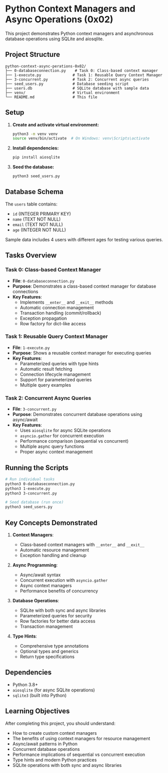 # Python Context Managers and Async Operations (0x02)

This project demonstrates Python context managers and asynchronous database operations using SQLite and aiosqlite.

## Project Structure

```
python-context-async-perations-0x02/
├── 0-databaseconnection.py    # Task 0: Class-based context manager
├── 1-execute.py              # Task 1: Reusable Query Context Manager
├── 3-concurrent.py           # Task 2: Concurrent async queries
├── seed_users.py             # Database seeding script
├── users.db                  # SQLite database with sample data
├── venv/                     # Virtual environment
└── README.md                 # This file
```

## Setup

1. **Create and activate virtual environment:**
   ```bash
   python3 -m venv venv
   source venv/bin/activate  # On Windows: venv\Scripts\activate
   ```

2. **Install dependencies:**
   ```bash
   pip install aiosqlite
   ```

3. **Seed the database:**
   ```bash
   python3 seed_users.py
   ```

## Database Schema

The `users` table contains:
- `id` (INTEGER PRIMARY KEY)
- `name` (TEXT NOT NULL)
- `email` (TEXT NOT NULL)
- `age` (INTEGER NOT NULL)

Sample data includes 4 users with different ages for testing various queries.

## Tasks Overview

### Task 0: Class-based Context Manager
- **File**: `0-databaseconnection.py`
- **Purpose**: Demonstrates a class-based context manager for database connections
- **Key Features**:
  - Implements `__enter__` and `__exit__` methods
  - Automatic connection management
  - Transaction handling (commit/rollback)
  - Exception propagation
  - Row factory for dict-like access

### Task 1: Reusable Query Context Manager
- **File**: `1-execute.py`
- **Purpose**: Shows a reusable context manager for executing queries
- **Key Features**:
  - Parameterized queries with type hints
  - Automatic result fetching
  - Connection lifecycle management
  - Support for parameterized queries
  - Multiple query examples

### Task 2: Concurrent Async Queries
- **File**: `3-concurrent.py`
- **Purpose**: Demonstrates concurrent database operations using async/await
- **Key Features**:
  - Uses `aiosqlite` for async SQLite operations
  - `asyncio.gather` for concurrent execution
  - Performance comparison (sequential vs concurrent)
  - Multiple async query functions
  - Proper async context management

## Running the Scripts

```bash
# Run individual tasks
python3 0-databaseconnection.py
python3 1-execute.py
python3 3-concurrent.py

# Seed database (run once)
python3 seed_users.py
```

## Key Concepts Demonstrated

1. **Context Managers**:
   - Class-based context managers with `__enter__` and `__exit__`
   - Automatic resource management
   - Exception handling and cleanup

2. **Async Programming**:
   - Async/await syntax
   - Concurrent execution with `asyncio.gather`
   - Async context managers
   - Performance benefits of concurrency

3. **Database Operations**:
   - SQLite with both sync and async libraries
   - Parameterized queries for security
   - Row factories for better data access
   - Transaction management

4. **Type Hints**:
   - Comprehensive type annotations
   - Optional types and generics
   - Return type specifications

## Dependencies

- Python 3.8+
- `aiosqlite` (for async SQLite operations)
- `sqlite3` (built into Python)

## Learning Objectives

After completing this project, you should understand:

- How to create custom context managers
- The benefits of using context managers for resource management
- Async/await patterns in Python
- Concurrent database operations
- Performance implications of sequential vs concurrent execution
- Type hints and modern Python practices
- SQLite operations with both sync and async libraries
